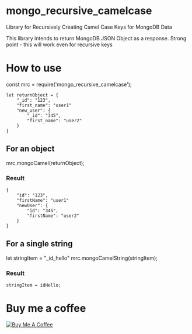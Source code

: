 # mongo_recursive_camelcase
Library for Recursively Creating Camel Case Keys for MongoDB Data

This library intends to return MongoDB JSON Object as a response.
Strong point - this will work even for recursive keys
# How to use
const mrc = require('mongo_recursive_camelcase');

```
let returnObject = {
    "_id": "123",
    "first_name": "user1"
    "new_user": {
        "_id": "345",
        "first_name": "user2"
    }
}
```

## For an object
mrc.mongoCamel(returnObject);

### Result
``` 
{
    "id": "123",
    "firstName": "user1"
    "newUser": {
        "id": "345",
        "firstName": "user2"
    }
}
```

## For a single string
let stringItem = "_id_hello"
mrc.mongoCamelString(stringItem);   

### Result
```
stringItem = idHello;
```

# Buy me a coffee
<a href="https://www.buymeacoffee.com/rJeZAvL" target="_blank"><img src="https://www.buymeacoffee.com/assets/img/custom_images/yellow_img.png" alt="Buy Me A Coffee"></a>
 